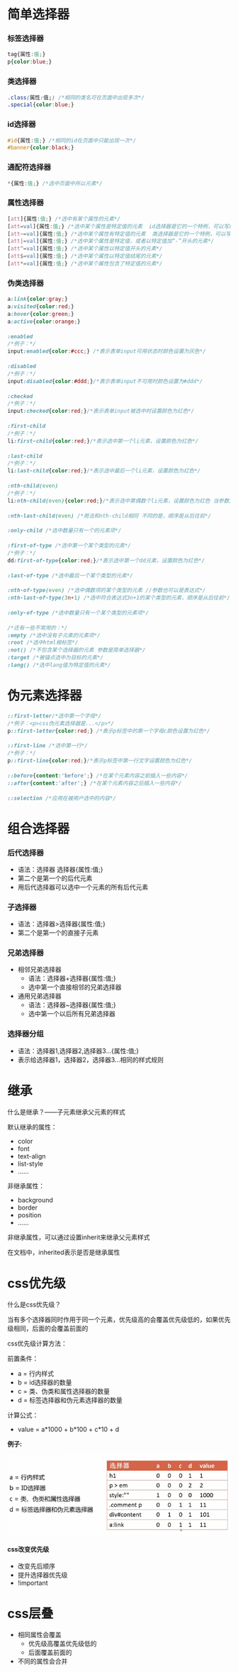 # 简单选择器

### 标签选择器
```css
tag{属性:值;}
p{color:blue;}
```

### 类选择器
```css
.class(属性:值;) /*相同的类名可在页面中出现多次*/
.special{color:blue;}
```

### id选择器
```css
#id{属性:值;} /*相同的id在页面中只能出现一次*/
#banner{color:black;}
```

### 通配符选择器
```css
*{属性:值;} /*选中页面中所以元素*/
```

### 属性选择器
```css
[att]{属性:值;} /*选中有某个属性的元素*/
[att=val]{属性:值;} /*选中某个属性是特定值的元素  id选择器是它的一个特例，可以写成[id=val]*/
[att~=val]{属性:值;} /*选中某个属性有特定值的元素  类选择器是它的一个特例，可以写成[class~=val]*/
[att|=val]{属性:值;} /*选中某个属性是特定值，或者以特定值加“-”开头的元素*/
[att^=val]{属性:值;} /*选中某个属性以特定值开头的元素*/
[att$=val]{属性:值;} /*选中某个属性以特定值结尾的元素*/
[att*=val]{属性:值;} /*选中某个属性包含了特定值的元素*/
```

### 伪类选择器
```css
a:link{color:gray;}
a:visited{color:red;}
a:hover{color:green;}
a:active{color:orange;}

:enabled
/*例子：*/
input:enabled{color:#ccc;} /*表示表单input可用状态时颜色设置为灰色*/

:disabled
/*例子：*/
input:disabled{color:#ddd;}/*表示表单input不可用时颜色设置为#ddd*/

:checked
/*例子：*/
input:checked{color:red;}/*表示表单input被选中时设置颜色为红色*/

:first-child
/*例子：*/
li:first-child{color:red;}/*表示选中第一个li元素，设置颜色为红色*/

:last-child
/*例子：*/
li:last-child{color:red;}/*表示选中最后一个li元素，设置颜色为红色*/

:nth-child(even)
/*例子：*/
li:nth-child(even){color:red;}/*表示选中第偶数个li元素，设置颜色为红色 当参数为odd时，表示选中第奇数个元素 参数也可以是一个表达式，例如2n（和even效果相同，选中偶数项），2n+1(和odd效果相同，选中奇数项)*/

:nth-last-child(even) /*用法和nth-child相同 不同的是，顺序是从后往前*/

:only-child /*选中数量只有一个的元素项*/

:first-of-type /*选中第一个某个类型的元素*/
/*例子：*/
dd:first-of-type{color:red;}/*表示选中第一个dd元素，设置颜色为红色*/

:last-of-type /*选中最后一个某个类型的元素*/

:nth-of-type(even) /*选中偶数项的某个类型的元素 //参数也可以是表达式*/
:nth-last-of-type(3n+1) /*选中符合表达式3n+1的某个类型的元素，顺序是从后往前*/

:only-of-type /*选中数量只有一个某个类型的元素项*/

/*还有一些不常用的：*/
:empty /*选中没有子元素的元素项*/
:root /*选中html根标签*/
:not() /*不包含某个选择器的元素 参数是简单选择器*/
:target /*被锚点选中为目标的元素*/
:lang() /*选中lang值为特定值的元素*/
```

# 伪元素选择器
```css
::first-letter/*选中第一个字母*/
/*例子：<p>css伪元素选择器是...</p>*/
p::first-letter{color:red;} /*表示p标签中的第一个字母c颜色设置为红色*/

::first-line /*选中第一行*/
/*例子：*/
p::first-line{color:red;}/*表示p标签中第一行文字设置颜色为红色*/

::before{content:'before';} /*在某个元素内容之前插入一些内容*/
::after{content:'after';} /*在某个元素内容之后插入一些内容*/

::selection /*应用在被用户选中的内容*/
```

# 组合选择器
### 后代选择器
- 语法：选择器 选择器{属性:值;}
- 第二个是第一个的后代元素
- 用后代选择器可以选中一个元素的所有后代元素

### 子选择器
- 语法：选择器>选择器{属性:值;}
- 第二个是第一个的直接子元素

### 兄弟选择器
- 相邻兄弟选择器
  - 语法：选择器+选择器{属性:值;}
  - 选中第一个直接相邻的兄弟选择器
- 通用兄弟选择器
  - 语法：选择器~选择器{属性:值;}
  - 选中第一个以后所有兄弟选择器

### 选择器分组
- 语法：选择器1,选择器2,选择器3...{属性:值;}
- 表示给选择器1，选择器2，选择器3...相同的样式规则

# 继承
什么是继承？——子元素继承父元素的样式

默认继承的属性：
- color
- font
- text-align
- list-style
- ……

非继承属性：
- background
- border
- position
- ……

非继承属性，可以通过设置inherit来继承父元素样式

在文档中，inherited表示是否是继承属性

# css优先级
什么是css优先级？

当有多个选择器同时作用于同一个元素，优先级高的会覆盖优先级低的，如果优先级相同，后面的会覆盖前面的

css优先级计算方法：

前置条件：
- a = 行内样式
- b = id选择器的数量
- c = 类、伪类和属性选择器的数量
- d = 标签选择器和伪元素选择器的数量

计算公式：
- value = a\*1000 + b\*100 + c\*10 + d

__例子:__

![css优先级计算](images/css_selecter1.gif "css优先级计算")

#### css改变优先级
- 改变先后顺序
- 提升选择器优先级
- !important

# css层叠
- 相同属性会覆盖
  - 优先级高覆盖优先级低的
  - 后面覆盖前面的
- 不同的属性会合并
